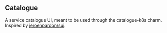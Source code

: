 ## Catalogue

A service catalogue UI, meant to be used through the catalogue-k8s charm. Inspired by  [jeroenpardon/sui](https://github.com/jeroenpardon/sui).